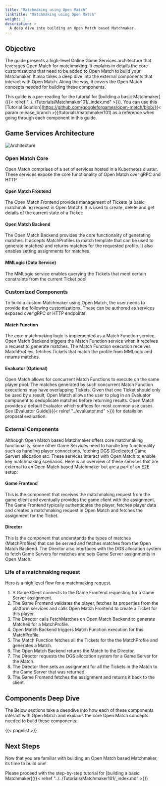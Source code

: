```yaml
---
title: "Matchmaking using Open Match"
linkTitle: "Matchmaking using Open Match"
weight: 1
description: >
  A deep dive into building an Open Match based Matchmaker.
---
```


## Objective

The guide presents a high-level Online Game Services architecture that leverages Open Match for matchmaking. It explains in details the core customizations that need to be added to Open Match to build your Matchmaker. It also takes a deep dive into the external components that interact with Open Match. Along the way, it covers the Open Match concepts needed for building these components.

This guide is a pre-reading for the tutorial for [building a basic Matchmaker]({{< relref "../../Tutorials/Matchmaker101/_index.md" >}}). You can use this [Tutorial Solution](https://github.com/googleforgames/open-match/blob/{{< param release_branch >}}/tutorials/matchmaker101) as a reference when going through each component in this guide.

## Game Services Architecture

![Architecture](../../../images/architecture.png)

### Open Match Core

Open Match comprises of a set of services hosted in a Kubernetes cluster. These services expose the core functionality of Open Match over gRPC and HTTP

#### Open Match Frontend

The Open Match Frontend provides management of Tickets (a basic matchmaking request in Open Match). It is used to create, delete and get details of the current state of a Ticket.

#### Open Match Backend

The Open Match Backend provides the core functionality of generating matches. It accepts MatchProfiles (a match template that can be used to generate matches) and returns matches for the requested profile. It also enables setting assignments for matches.

#### MMLogic (Data Service)

The MMLogic service enables querying the Tickets that meet certain constraints from the current Ticket pool.

### Customized Components

To build a custom Matchmaker using Open Match, the user needs to provide the following customizations. These can be authored as services exposed over gRPC or HTTP endpoints.

#### Match Function

The core matchmaking logic is implemented as a Match Function service. Open Match Backend triggers the Match Function service when it receives a request to generate matches. The Match Function execution receives MatchProfiles, fetches Tickets that match the profile from MMLogic and returns matches.

#### Evaluator (Optional)

Open Match allows for concurrent Match Functions to execute on the same player pool. The matches generated by such concurrent Match Function executions may have overlapping Tickets. Given that one Ticket should only be used by a result, Open Match allows the user to plug in an Evaluator component to deduplicate matches before returning results. Open Match provides a default Evaluator which suffices for most common use cases. See [Evaluator Guide]({{< relref "../evaluator.md" >}}) for details on proposal evaluation.

### External Components

Although Open Match based Matchmaker offers core matchmaking functionality, some other Game Services need to handle key functionality such as handling player connections, fetching DGS (Dedicated Game Server) allocation etc. These services interact with Open Match to enable key matchmaking scenarios. Here is an overview of these services that are external to an Open Match based Matchmaker but are a part of an E2E setup:

#### Game Frontend

This is the component that receives the matchmaking request from the game client and eventually provides the game client with the assignment. The Game Frontend typically authenticates the player, fetches player data and creates a matchmaking request in Open Match and fetches the assignment for the Ticket.

#### Director

This is the component that understands the types of matches (MatchProfiles) that can be served and fetches matches from the Open Match Backend. The Director also interfaces with the DGS allocation system to fetch Game Servers for matches and sets Game Server assignments in Open Match.

### Life of a matchmaking request

Here is a high level flow for a matchmaking request.

1. A Game Client connects to the Game Frontend requesting for a Game Server assignment.
2. The Game Frontend validates the player, fetches its properties from the platform services and calls Open Match Frontend to create a Ticket for this player.
3. The Director calls FetchMatches on Open Match Backend to generate Matches for a MatchProfile.
4. Open Match Backend triggers Match Function execution for this MatchProfile.
5. The Match Function fetches all the Tickets for the the MatchProfile and generates a Match.
6. The Open Match Backend returns the Match to the Director.
7. The Director requests the DGS allocation system for a Game Server for the Match.
8. The Director then sets an assignment for all the Tickets in the Match to the Game Server that was returned.
9. The Game Frontend fetches the assignment and returns it back to the client.

## Components Deep Dive

The Below sections take a deepdive into how each of these components interact with Open Match and explains the core Open Match concepts needed to build these components:

{{< pagelist >}}

## Next Steps

Now that you are familiar with building an Open Match based Matchmaker, its time to build one!

Please proceed with the step-by-step tutorial for [building a basic Matchmaker]({{< relref "../../Tutorials/Matchmaker101/_index.md" >}})
